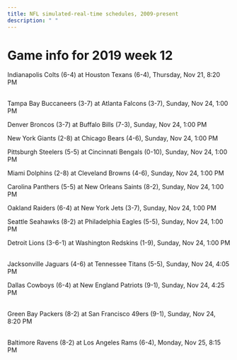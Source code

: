 ```yaml
---
title: NFL simulated-real-time schedules, 2009-present
description: " "
---
```


# Game info for 2019 week 12

Indianapolis Colts (6-4) at Houston Texans (6-4), Thursday, Nov 21, 8:20 PM

<br/>Tampa Bay Buccaneers (3-7) at Atlanta Falcons (3-7), Sunday, Nov 24, 1:00 PM

Denver Broncos (3-7) at Buffalo Bills (7-3), Sunday, Nov 24, 1:00 PM

New York Giants (2-8) at Chicago Bears (4-6), Sunday, Nov 24, 1:00 PM

Pittsburgh Steelers (5-5) at Cincinnati Bengals (0-10), Sunday, Nov 24, 1:00 PM

Miami Dolphins (2-8) at Cleveland Browns (4-6), Sunday, Nov 24, 1:00 PM

Carolina Panthers (5-5) at New Orleans Saints (8-2), Sunday, Nov 24, 1:00 PM

Oakland Raiders (6-4) at New York Jets (3-7), Sunday, Nov 24, 1:00 PM

Seattle Seahawks (8-2) at Philadelphia Eagles (5-5), Sunday, Nov 24, 1:00 PM

Detroit Lions (3-6-1) at Washington Redskins (1-9), Sunday, Nov 24, 1:00 PM

<br/>Jacksonville Jaguars (4-6) at Tennessee Titans (5-5), Sunday, Nov 24, 4:05 PM

Dallas Cowboys (6-4) at New England Patriots (9-1), Sunday, Nov 24, 4:25 PM

<br/>Green Bay Packers (8-2) at San Francisco 49ers (9-1), Sunday, Nov 24, 8:20 PM

<br/>Baltimore Ravens (8-2) at Los Angeles Rams (6-4), Monday, Nov 25, 8:15 PM

